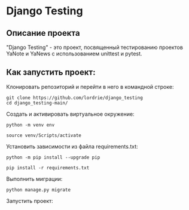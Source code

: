 # Django Testing  

## Описание проекта

"Django Testing" - это проект, посвященный тестированию проектов YaNote и YaNews с использованием unittest и pytest.

## Как запустить проект:

Клонировать репозиторий и перейти в него в командной строке:

```
git clone https://github.com/lordrie/django_testing
cd django_testing-main/
```

Cоздать и активировать виртуальное окружение:

```
python -m venv env
```

```
source venv/Scripts/activate
```

Установить зависимости из файла requirements.txt:

```
python -m pip install --upgrade pip
```

```
pip install -r requirements.txt
```

Выполнить миграции:

```
python manage.py migrate
```

Запустить проект:

